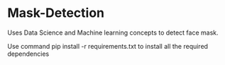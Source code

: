 # Mask-Detection
Uses Data Science and Machine learning concepts to detect face mask.

Use command pip install -r requirements.txt to install all the required dependencies
